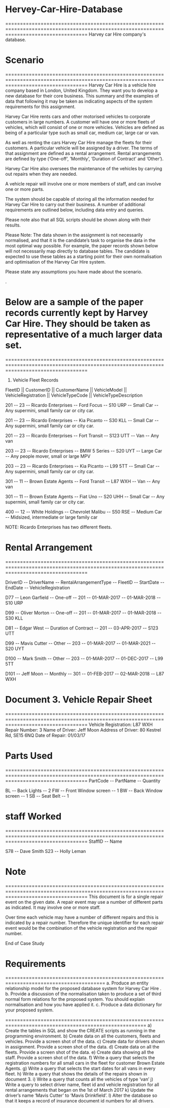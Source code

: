 # Hervey-Car-Hire-Database
========================================================================================================================================
Harvey car Hire company's database.


# Scenario
========================================================================================================================================
Harvey Car Hire is a vehicle hire company based in London, United Kingdom. They want you to develop a new database for their core business. This summary and the examples of data that following it may be taken as indicating aspects of the system requirements for this assignment. 
 
Harvey Car Hire rents cars and other motorised vehicles to corporate customers in large numbers.  A customer will have one or more fleets of vehicles, which will consist of one or more vehicles. Vehicles are defined as being of a particular type such as small car, medium car, large car or van.  
 
As well as renting the cars Harvey Car Hire manage the fleets for their customers. A particular vehicle will be assigned by a driver. The terms of that assignment are defined as a rental arrangement. Rental arrangements are defined by type (‘One-off’, ’Monthly’, 
’Duration of Contract’ and ’Other’).   
 
Harvey Car Hire also oversees the maintenance of the vehicles by carrying out repairs when they are needed.  
 
A vehicle repair will involve one or more members of staff, and can involve one or more parts.  
 
The system should be capable of storing all the information needed for Harvey Car Hire to carry out their business. A number of additional requirements are outlined below, including data entry and queries. 
 
Please note also that all SQL scripts should be shown along with their results. 
 
 
Please Note: The data shown in the assignment is not necessarily normalised, and that it is the candidate’s task to organise the data in the most optimal way possible. For example, the paper records shown below will not necessarily map directly to database tables. The candidate is expected to use these tables as a starting point for their own normalisation and optimisation of the Harvey Car Hire system.  
 
Please state any assumptions you have made about the scenario.  
 
 
 
 
.  
# Below are a sample of the paper records currently kept by Harvey Car Hire. They should be taken as representative of a much larger data set.   
========================================================================================================================================
1. Vehicle Fleet Records 
  
FleetID ||	CustomerID ||	CustomerName ||	VehicleModel ||	VehicleRegistration ||	VehicleTypeCode ||	VehicleTypeDescription

201 --	23 --	Ricardo Enterprises --	Ford Focus --	S10 URP --	Small Car --	Any supermini, small family car or city car.

201 --	23 --	Ricardo Enterprises --	Kia Picanto --	S30 KLL --	Small Car --	Any supermini, small family car or city car. 

201 --	23 --	Ricardo Enterprises --	Fort Transit --	S123 UTT --	Van --	Any van 

203 --	23 --	Ricardo Enterprises --	BMW 5 Series --	S20 UYT --	Large Car --	Any people mover, small or large MPV 

203 --	23 --	Ricardo Enterprises --	Kia Picanto --	L99 5TT --	Small Car	-- Any supermini, small family car or city car. 

301 --	11 --	Brown Estate Agents --	Ford Transit --	L87 WXH --	Van --	Any van 

301 --	11 --	Brown Estate Agents --	Fiat Uno --	S20 UHH --	Small Car --	Any supermini, small family car or city car. 

400 --	12 --	White Holdings --	Chevrolet Malibu --	S50 RSE --	Medium Car --	Midsized, intermediate or large family car 
 
NOTE: Ricardo Enterprises has two different fleets.  
 
 
# Rental Arrangement
========================================================================================================================================

DriverID --	DriverName --	RentalArrangementType --	FleetID --	StartDate --	EndDate --	VehicleRegistration 

D77 --	Leon Garfield --	One-off --	201 --	01-MAR-2017 --	01-MAR-2018 --	S10 URP

D99 --	Oliver Morton --	One-off --	201 --	01-MAR-2017 --	01-MAR-2018 --	S30 KLL

D81 --	Edgar West --	Duration of Contract --	201 --	03-APR-2017 	--	S123 UTT 

D99 --	Mavis Cutter --	Other --	203 --	01-MAR-2017 --	01-MAR-2021 --	S20 UYT

D100 --	Mark Smith --	Other --	203 --	01-MAR-2017 --	01-DEC-2017 --	L99 5TT 

D101 --	Jeff Moon --	Monthly --	301 --	01-FEB-2017 --	02-MAR-2018 --	L87 WXH 
 
 
 
# Document 3. Vehicle Repair Sheet 
========================================================================================================================================
Vehicle Registration: L87 WXH 
Repair Number: 3 
Name of Driver: Jeff Moon 
Address of Driver: 80 Kestrel Rd, SE15 6NQ 
Date of Repair: 01/03/17 
 
 
# Parts Used
========================================================================================================================================
PartCode --	PartName --	Quantity 

BL -- Back Lights --	2 
FW -- Front Window screen --	1 
BW -- Back Window screen --	1 
SB -- Seat Belt --	 1
 
 
# staff Worked 
========================================================================================================================================
StaffID --	Name

S78 -- Dave Smith
S23 -- Holly Leman 
 
 
# Note
========================================================================================================================================
This document is for a single repair event on the given date. A repair event may use a number of different parts as indicated. It may involve one or more staff.  
 
Over time each vehicle may have a number of different repairs and this is indicated by a repair number. Therefore the unique identifier for each repair event would be the combination of the vehicle registration and the repair number.  
 
End of Case Study 
 	 
 
 
# Requirements
========================================================================================
a. Produce an entity relationship model for the proposed database system for Harvey 
Car Hire .
b.	Provide a discussion of the normalisation taken to produce a set of third normal form relations for the proposed system. You should explain normalisation and how you have applied it.
c.	Produce a data dictionary for your proposed system. 
 
 ======================================================================================================
a)	Create the tables in SQL and show the CREATE scripts as running in the programming environment.
b)	Create data on all the customers, fleets and vehicles. Provide a screen shot of the data. 
c)	Create data for drivers shown in assignment. Provide a screen shot of the data.
d)	Create data on all the fleets. Provide a screen shot of the data. 
e)	Create data showing all the staff. Provide a screen shot of the data. 
f)	Write a query that selects the registration numbers for all small cars in the fleet for customer Brown Estate Agents.
g)	Write a query that selects the start dates for all vans in every fleet. 
h)	Write a query that shows the details of the repairs shown in document 3. 
i)	Write a query that counts all the vehicles of type ‘van’
j)	Write a query to select driver name, fleet id and vehicle registration for all rental arrangements that began on the 1st of March 2017 
k)	Update the driver’s name ‘Mavis Cutter’ to ‘Mavis Drinkfield’. 
l)	Alter the database so that it keeps a record of insurance document id numbers for all drivers.
 

